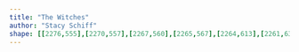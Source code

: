 ```yaml
---
title: "The Witches"
author: "Stacy Schiff"
shape: [[2276,555],[2270,557],[2267,560],[2265,567],[2264,613],[2261,630],[2261,695],[2258,719],[2254,844],[2251,875],[2252,894],[2250,904],[2251,918],[2249,927],[2250,945],[2247,982],[2248,997],[2243,1101],[2243,1135],[2240,1162],[2239,1213],[2237,1220],[2239,1239],[2236,1260],[2236,1290],[2233,1298],[2231,1321],[2231,1329],[2234,1341],[2234,1355],[2232,1367],[2233,1379],[2237,1384],[2246,1389],[2260,1392],[2354,1392],[2364,1390],[2370,1387],[2374,1380],[2374,1311],[2376,1302],[2375,1287],[2378,1276],[2378,1220],[2380,1202],[2383,1112],[2387,1059],[2388,994],[2391,955],[2391,902],[2395,836],[2395,799],[2397,782],[2399,720],[2401,708],[2402,662],[2405,629],[2404,606],[2407,585],[2407,568],[2405,562],[2402,559],[2355,556],[2277,555]]
---
```

